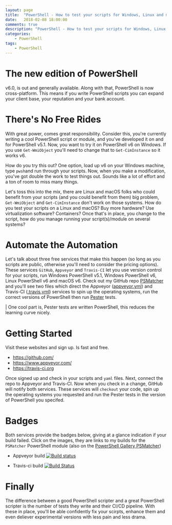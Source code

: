 ```yaml
---
layout: page
title:  "PowerShell - How to test your scripts for Windows, Linux and macOS"
date:   2018-02-08 18:00:00
comments: true
description: "PowerShell - How to test your scripts for Windows, Linux and macOS"
categories:
    - PowerShell
tags:
    - PowerShell
---
```


# The new edition of PowerShell

v6.0, is out and generally available. Along with that, PowerShell is now cross-platform. This means if you write PowerShell scripts you can expand your client base, your reputation and your bank account.

# There's No Free Rides
With great power, comes great responsibility. Consider this, you're currently writing a cool PowerShell script or module, and you've developed it on and for PowerShell v5.1. Now, you want to try it on PowerShell v6 on Windows. If you use `Get-WmiObject` you'll need to change that to `Get-CimInstance` so it works v6.

How do you try this out? One option, load up v6 on your Windows machine, type `pwsh`and run through your scripts. Now, when you make a modification, you've got double the work to test things out. Sounds like a lot of effort and a ton of room to miss many things.

Let's toss this into the mix, there are Linux and macOS folks who could benefit from your scripts (and you could benefit from them) big problem, `Get-WmiObject` and `Get-CimInstance` don't work on those systems. How do you test your scripts on a Linux and macOS? Buy more hardware? Use virtualization software? Containers? Once that's in place, you change to the script, how do you manage running your script(s)/module on several systems?

# Automate the Automation
Let's talk about three free services that make this happen (so long as you scripts are public, otherwise you'll need to consider the pricing options). These services `GitHub`, `Appveyor` and `Travis-CI` let you use version control for your scripts, run Windows PowerShell v5.1, Windows PowerShell v6, Linux PowerShell v6 and macOS v6. Check out my GitHub repo [PSMatcher](https://github.com/dfinke/PSMatcher) and you'll see two files which direct the Appveyor ([appveyor.yml](https://github.com/dfinke/PSMatcher/blob/master/appveyor.yml)) and Travis-CI ([.travis.yml](https://github.com/dfinke/PSMatcher/blob/master/.travis.yml)) services to spin up the operating systems, run the correct versions of PowerShell then run [Pester](https://github.com/Pester/Pester/wiki) tests.

| One cool part is, Pester tests are written PowerShell, this reduces the learning curve nicely.

# Getting Started

Visit these websites and sign up. Is fast and free.

* https://github.com/
* https://www.appveyor.com/
* https://travis-ci.org

Once signed up and check in your scripts and `yaml` files. Next, connect the repo to Appveyor and Travis-CI. Now when you check in a change, GitHub will notify both services. These services will `checkout` your code, spin up the operating systems you requested and run the Pester tests in the version of PowerShell you specifed.

# Badges

Both services provide the badges below, giving at a glance indication if your build failed. Click on the images, they are links to my builds for the `PSMatcher` PowerShell module (also on the [PowerShell Gallery PSMatcher](https://www.powershellgallery.com/packages/PSMatcher))

* Appveyor build [![Build status](https://ci.appveyor.com/api/projects/status/8yhhd5qu00pp04ue/branch/master?svg=true)](https://ci.appveyor.com/project/dfinke/psmatcher/branch/master)

* Travis-ci build [![Build Status](https://travis-ci.org/dfinke/PSMatcher.svg?branch=master)](https://travis-ci.org/dfinke/PSMatcher)

# Finally
The difference between a good PowerShell scripter and a great PowerShell scripter is the number of tests they write and their CI/CD pipeline. With these in place, you'll be able confidently fix your scirpts, enhance them and even deliever experimental versions with less pain and less drama.